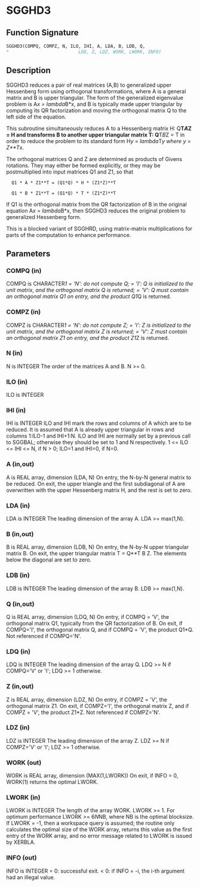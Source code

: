 # SGGHD3

## Function Signature

```fortran
SGGHD3(COMPQ, COMPZ, N, ILO, IHI, A, LDA, B, LDB, Q,
*                          LDQ, Z, LDZ, WORK, LWORK, INFO)
```

## Description


 SGGHD3 reduces a pair of real matrices (A,B) to generalized upper
 Hessenberg form using orthogonal transformations, where A is a
 general matrix and B is upper triangular.  The form of the
 generalized eigenvalue problem is
    A*x = lambda*B*x,
 and B is typically made upper triangular by computing its QR
 factorization and moving the orthogonal matrix Q to the left side
 of the equation.

 This subroutine simultaneously reduces A to a Hessenberg matrix H:
    Q**T*A*Z = H
 and transforms B to another upper triangular matrix T:
    Q**T*B*Z = T
 in order to reduce the problem to its standard form
    H*y = lambda*T*y
 where y = Z**T*x.

 The orthogonal matrices Q and Z are determined as products of Givens
 rotations.  They may either be formed explicitly, or they may be
 postmultiplied into input matrices Q1 and Z1, so that

      Q1 * A * Z1**T = (Q1*Q) * H * (Z1*Z)**T

      Q1 * B * Z1**T = (Q1*Q) * T * (Z1*Z)**T

 If Q1 is the orthogonal matrix from the QR factorization of B in the
 original equation A*x = lambda*B*x, then SGGHD3 reduces the original
 problem to generalized Hessenberg form.

 This is a blocked variant of SGGHRD, using matrix-matrix
 multiplications for parts of the computation to enhance performance.

## Parameters

### COMPQ (in)

COMPQ is CHARACTER*1 = 'N': do not compute Q; = 'I': Q is initialized to the unit matrix, and the orthogonal matrix Q is returned; = 'V': Q must contain an orthogonal matrix Q1 on entry, and the product Q1*Q is returned.

### COMPZ (in)

COMPZ is CHARACTER*1 = 'N': do not compute Z; = 'I': Z is initialized to the unit matrix, and the orthogonal matrix Z is returned; = 'V': Z must contain an orthogonal matrix Z1 on entry, and the product Z1*Z is returned.

### N (in)

N is INTEGER The order of the matrices A and B. N >= 0.

### ILO (in)

ILO is INTEGER

### IHI (in)

IHI is INTEGER ILO and IHI mark the rows and columns of A which are to be reduced. It is assumed that A is already upper triangular in rows and columns 1:ILO-1 and IHI+1:N. ILO and IHI are normally set by a previous call to SGGBAL; otherwise they should be set to 1 and N respectively. 1 <= ILO <= IHI <= N, if N > 0; ILO=1 and IHI=0, if N=0.

### A (in,out)

A is REAL array, dimension (LDA, N) On entry, the N-by-N general matrix to be reduced. On exit, the upper triangle and the first subdiagonal of A are overwritten with the upper Hessenberg matrix H, and the rest is set to zero.

### LDA (in)

LDA is INTEGER The leading dimension of the array A. LDA >= max(1,N).

### B (in,out)

B is REAL array, dimension (LDB, N) On entry, the N-by-N upper triangular matrix B. On exit, the upper triangular matrix T = Q**T B Z. The elements below the diagonal are set to zero.

### LDB (in)

LDB is INTEGER The leading dimension of the array B. LDB >= max(1,N).

### Q (in,out)

Q is REAL array, dimension (LDQ, N) On entry, if COMPQ = 'V', the orthogonal matrix Q1, typically from the QR factorization of B. On exit, if COMPQ='I', the orthogonal matrix Q, and if COMPQ = 'V', the product Q1*Q. Not referenced if COMPQ='N'.

### LDQ (in)

LDQ is INTEGER The leading dimension of the array Q. LDQ >= N if COMPQ='V' or 'I'; LDQ >= 1 otherwise.

### Z (in,out)

Z is REAL array, dimension (LDZ, N) On entry, if COMPZ = 'V', the orthogonal matrix Z1. On exit, if COMPZ='I', the orthogonal matrix Z, and if COMPZ = 'V', the product Z1*Z. Not referenced if COMPZ='N'.

### LDZ (in)

LDZ is INTEGER The leading dimension of the array Z. LDZ >= N if COMPZ='V' or 'I'; LDZ >= 1 otherwise.

### WORK (out)

WORK is REAL array, dimension (MAX(1,LWORK)) On exit, if INFO = 0, WORK(1) returns the optimal LWORK.

### LWORK (in)

LWORK is INTEGER The length of the array WORK. LWORK >= 1. For optimum performance LWORK >= 6*N*NB, where NB is the optimal blocksize. If LWORK = -1, then a workspace query is assumed; the routine only calculates the optimal size of the WORK array, returns this value as the first entry of the WORK array, and no error message related to LWORK is issued by XERBLA.

### INFO (out)

INFO is INTEGER = 0: successful exit. < 0: if INFO = -i, the i-th argument had an illegal value.

